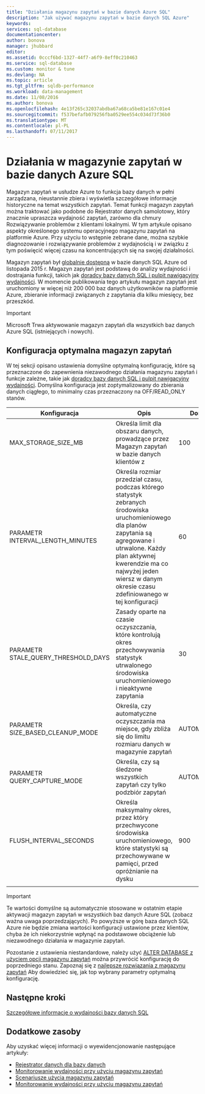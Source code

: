 ```yaml
---
title: "Działania magazynu zapytań w bazie danych Azure SQL"
description: "Jak używać magazynu zapytań w bazie danych SQL Azure"
keywords: 
services: sql-database
documentationcenter: 
author: bonova
manager: jhubbard
editor: 
ms.assetid: 0cccf6bd-1327-44f7-a6f9-8eff0c210463
ms.service: sql-database
ms.custom: monitor & tune
ms.devlang: NA
ms.topic: article
ms.tgt_pltfrm: sqldb-performance
ms.workload: data-management
ms.date: 11/08/2016
ms.author: bonova
ms.openlocfilehash: 4e13f265c32037abdba67a68ca5be81e167c01e4
ms.sourcegitcommit: f537befafb079256fba0529ee554c034d73f36b0
ms.translationtype: MT
ms.contentlocale: pl-PL
ms.lasthandoff: 07/11/2017
---
```

# <a name="operating-the-query-store-in-azure-sql-database"></a>Działania w magazynie zapytań w bazie danych Azure SQL
Magazyn zapytań w usłudze Azure to funkcja bazy danych w pełni zarządzana, nieustannie zbiera i wyświetla szczegółowe informacje historyczne na temat wszystkich zapytań. Temat funkcji magazyn zapytań można traktować jako podobne do Rejestrator danych samolotowy, który znacznie upraszcza wydajność zapytań, zarówno dla chmury Rozwiązywanie problemów z klientami lokalnymi. W tym artykule opisano aspekty określonego systemu operacyjnego magazynu zapytań na platformie Azure. Przy użyciu to wstępnie zebrane dane, można szybkie diagnozowanie i rozwiązywanie problemów z wydajnością i w związku z tym poświęcić więcej czasu na koncentrujących się na swojej działalności. 

Magazyn zapytań był [globalnie dostępną](https://azure.microsoft.com/updates/general-availability-azure-sql-database-query-store/) w bazie danych SQL Azure od listopada 2015 r. Magazyn zapytań jest podstawą do analizy wydajności i dostrajania funkcji, takich jak [doradcy bazy danych SQL i pulpit nawigacyjny wydajności](https://azure.microsoft.com/updates/sqldatabaseadvisorga/). W momencie publikowania tego artykułu magazyn zapytań jest uruchomiony w więcej niż 200 000 baz danych użytkowników na platformie Azure, zbieranie informacji związanych z zapytania dla kilku miesięcy, bez przeszkód.

> [!IMPORTANT]
> Microsoft Trwa aktywowanie magazyn zapytań dla wszystkich baz danych Azure SQL (istniejących i nowych). 
> 
> 

## <a name="optimal-query-store-configuration"></a>Konfiguracja optymalna magazyn zapytań
W tej sekcji opisano ustawienia domyślne optymalną konfigurację, które są przeznaczone do zapewnienia niezawodnego działania magazynu zapytań i funkcje zależne, takie jak [doradcy bazy danych SQL i pulpit nawigacyjny wydajności](https://azure.microsoft.com/updates/sqldatabaseadvisorga/). Domyślna konfiguracja jest zoptymalizowany do zbierania danych ciągłego, to minimalny czas przeznaczony na OFF/READ_ONLY stanów.

| Konfiguracja | Opis | Domyślne | Komentarz |
| --- | --- | --- | --- |
| MAX_STORAGE_SIZE_MB |Określa limit dla obszaru danych, prowadzące przez Magazyn zapytań w bazie danych klientów z |100 |Wymuszane dla nowych baz danych |
| PARAMETR INTERVAL_LENGTH_MINUTES |Określa rozmiar przedział czasu, podczas którego statystyk zebranych środowiska uruchomieniowego dla planów zapytania są agregowane i utrwalone. Każdy plan aktywnej kwerendzie ma co najwyżej jeden wiersz w danym okresie czasu zdefiniowanego w tej konfiguracji |60 |Wymuszane dla nowych baz danych |
| PARAMETR STALE_QUERY_THRESHOLD_DAYS |Zasady oparte na czasie oczyszczania, które kontrolują okres przechowywania statystyk utrwalonego środowiska uruchomieniowego i nieaktywne zapytania |30 |Wymuszane dla nowych baz danych i baz danych z poprzedniej domyślne (367) |
| PARAMETR SIZE_BASED_CLEANUP_MODE |Określa, czy automatyczne oczyszczania ma miejsce, gdy zbliża się do limitu rozmiaru danych w magazynie zapytań |AUTOMATYCZNIE |Wymuszone dla wszystkich baz danych |
| PARAMETR QUERY_CAPTURE_MODE |Określa, czy są śledzone wszystkich zapytań czy tylko podzbiór zapytań |AUTOMATYCZNIE |Wymuszone dla wszystkich baz danych |
| FLUSH_INTERVAL_SECONDS |Określa maksymalny okres, przez który przechwycone środowiska uruchomieniowego, które statystyki są przechowywane w pamięci, przed opróżnianie na dysku |900 |Wymuszane dla nowych baz danych |
|  | | | |

> [!IMPORTANT]
> Te wartości domyślne są automatycznie stosowane w ostatnim etapie aktywacji magazyn zapytań w wszystkich baz danych Azure SQL (zobacz ważna uwaga poprzedzających). Po powyższe w górę baza danych SQL Azure nie będzie zmiana wartości konfiguracji ustawione przez klientów, chyba że ich niekorzystnie wpłynąć na podstawowe obciążenie lub niezawodnego działania w magazynie zapytań.
> 
> 

Pozostanie z ustawienia niestandardowe, należy użyć [ALTER DATABASE z użyciem opcji magazynu zapytań](https://msdn.microsoft.com/library/bb522682.aspx) można przywrócić konfigurację do poprzedniego stanu. Zapoznaj się z [najlepsze rozwiązania z magazynu zapytań](https://msdn.microsoft.com/library/mt604821.aspx) Aby dowiedzieć się, jak top wybrany parametry optymalną konfigurację.

## <a name="next-steps"></a>Następne kroki
[Szczegółowe informacje o wydajności bazy danych SQL](sql-database-performance.md)

## <a name="additional-resources"></a>Dodatkowe zasoby
Aby uzyskać więcej informacji o wyewidencjonowanie następujące artykuły:

* [Rejestrator danych dla bazy danych](https://azure.microsoft.com/blog/query-store-a-flight-data-recorder-for-your-database) 
* [Monitorowanie wydajności przy użyciu magazynu zapytań](https://msdn.microsoft.com/library/dn817826.aspx)
* [Scenariusze użycia magazynu zapytań](https://msdn.microsoft.com/library/mt614796.aspx)
* [Monitorowanie wydajności przy użyciu magazynu zapytań](https://msdn.microsoft.com/library/dn817826.aspx) 

